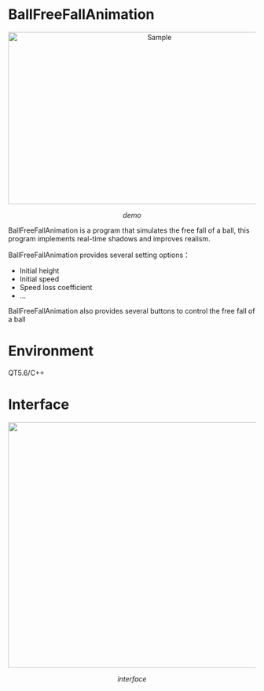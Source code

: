 # BallFreeFallAnimation

<p align="center">
	<img src="https://github.com/kaiwu119/BallFreeFallAnimation/blob/master/image/1-2.gif" alt="Sample"  width="600" height="350">
	<p align="center">
		<em>demo</em>
	</p>
</p>

BallFreeFallAnimation is a program that simulates the free fall of a ball, this program implements real-time shadows and improves realism.	

BallFreeFallAnimation provides several setting options：	
*	Initial height	
*	Initial speed	
*	Speed loss coefficient	
*	...

BallFreeFallAnimation also provides several buttons to control the free fall of a ball	

# Environment
QT5.6/C++	

# Interface	

<p align="center">
	<img src="https://github.com/kaiwu119/BallFreeFallAnimation/blob/master/image/ballFreeFall.jpg"  width="1000" height="500">
	<p align="center">
		<em>interface</em>
	</p>
</p>


